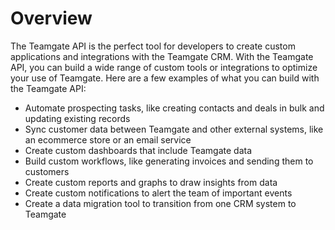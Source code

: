 # Overview

The Teamgate API is the perfect tool for developers to create custom
applications and integrations with the Teamgate CRM. With the Teamgate API, you
can build a wide range of custom tools or integrations to optimize your use of
Teamgate. Here are a few examples of what you can build with the Teamgate API:

- Automate prospecting tasks, like creating contacts and deals in bulk and
  updating existing records
- Sync customer data between Teamgate and other external systems, like an
  ecommerce store or an email service
- Create custom dashboards that include Teamgate data
- Build custom workflows, like generating invoices and sending them to
  customers
- Create custom reports and graphs to draw insights from data
- Create custom notifications to alert the team of important events
- Create a data migration tool to transition from one CRM system to Teamgate
